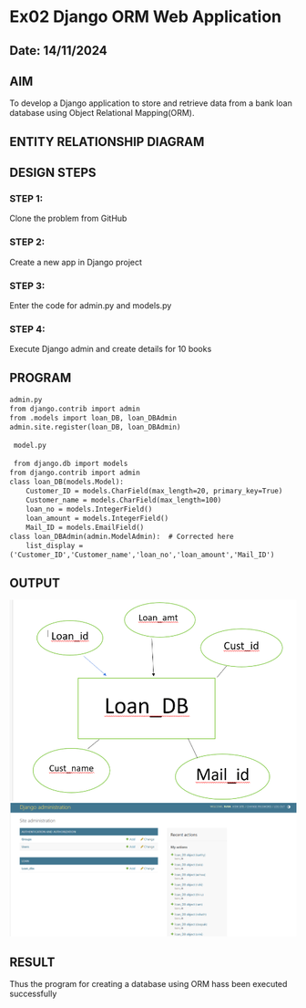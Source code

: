 # Ex02 Django ORM Web Application
## Date: 14/11/2024

## AIM
To develop a Django application to store and retrieve data from a bank loan database using Object Relational Mapping(ORM).

## ENTITY RELATIONSHIP DIAGRAM



## DESIGN STEPS

### STEP 1:
Clone the problem from GitHub

### STEP 2:
Create a new app in Django project

### STEP 3:
Enter the code for admin.py and models.py

### STEP 4:
Execute Django admin and create details for 10 books

## PROGRAM
```
admin.py
from django.contrib import admin
from .models import loan_DB, loan_DBAdmin
admin.site.register(loan_DB, loan_DBAdmin)
 
 model.py

 from django.db import models
from django.contrib import admin
class loan_DB(models.Model):
    Customer_ID = models.CharField(max_length=20, primary_key=True)
    Customer_name = models.CharField(max_length=100)
    loan_no = models.IntegerField()
    loan_amount = models.IntegerField()
    Mail_ID = models.EmailField()
class loan_DBAdmin(admin.ModelAdmin):  # Corrected here
    list_display = ('Customer_ID','Customer_name','loan_no','loan_amount','Mail_ID')

```


## OUTPUT
![alt text](<Screenshot 2024-11-13 145945.png>)
![alt text](<Screenshot 2024-11-14 140850.png>)

## RESULT
Thus the program for creating a database using ORM hass been executed successfully
